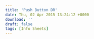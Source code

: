```yaml
---
title: 'Push Button DR'
date: Thu, 02 Apr 2015 13:24:12 +0000
download: ''
draft: false
tags: [Info Sheets]
---
```


